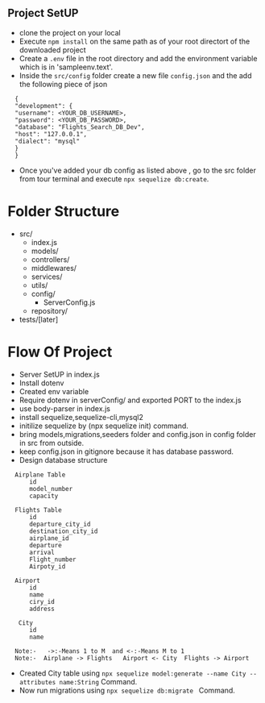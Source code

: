 ## Project SetUP

- clone the project on your local
- Execute `npm install` on the same path as of your root directort of the downloaded project
- Create a `.env` file in the root directory and add the environment variable which is in 'sampleenv.text'.
- Inside the `src/config` folder create a new file `config.json` and the add the following piece of json

```
  {
  "development": {
  "username": <YOUR_DB_USERNAME>,
  "password": <YOUR_DB_PASSWORD>,
  "database": "Flights_Search_DB_Dev",
  "host": "127.0.0.1",
  "dialect": "mysql"
  }
  }

```

- Once you've added your db config as listed above , go to the src folder from tour terminal and
  execute `npx sequelize db:create`.

# Folder Structure

- src/
  - index.js
  - models/
  - controllers/
  - middlewares/
  - services/
  - utils/
  - config/
    - ServerConfig.js
  - repository/
- tests/[later]

# Flow Of Project

- Server SetUP in index.js
- Install dotenv
- Created env variable
- Require dotenv in serverConfig/ and exported PORT to the index.js
- use body-parser in index.js
- install sequelize,sequelize-cli,mysql2
- initilize sequelize by (npx sequelize init) command.
- bring models,migrations,seeders folder and config.json in config folder in src from outside.
- keep config.json in gitignore because it has database password.
- Design database structure

```
  Airplane Table
      id
      model_number
      capacity

  Flights Table
      id
      departure_city_id
      destination_city_id
      airplane_id
      departure
      arrival
      Flight_number
      Airpoty_id

  Airport
      id
      name
      ciry_id
      address

   City
      id
      name

  Note:-   ->:-Means 1 to M  and <-:-Means M to 1
  Note:-  Airplane -> Flights   Airport <- City  Flights -> Airport
```

- Created City table using `npx sequelize model:generate --name City --attributes name:String` Command.
- Now run migrations using `npx sequelize db:migrate ` Command.
